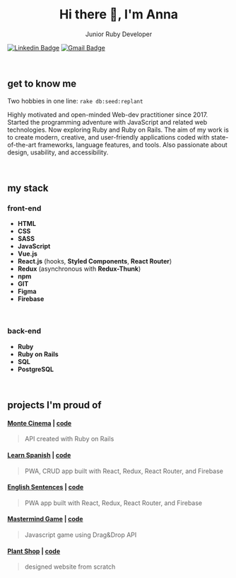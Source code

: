 <div align="center">
  <h1> Hi there 👋, I'm Anna</h1>
  <p>Junior Ruby Developer</p>
</div>

[![Linkedin Badge](https://img.shields.io/badge/-LinkedIn-blue?style=flat-square&logo=Linkedin&logoColor=white&link=https://www.linkedin.com/in/anna-kotowicz-53692319b/)](https://www.linkedin.com/in/anna-kotowicz-53692319b/)
[![Gmail Badge](https://img.shields.io/badge/-Gmail-c14438?style=flat-square&logo=Gmail&logoColor=white&link=mailto:anna.julia.kotowicz@gmail.com)](mailto:anna.julia.kotowicz@gmail.com)

<br />

## get to know me
Two hobbies in one line: `rake db:seed:replant`

Highly motivated and open-minded Web-dev practitioner since 2017. Started the programming adventure with JavaScript and related web technologies. Now exploring Ruby and Ruby on Rails. The aim of my work is to create modern, creative, and user-friendly applications coded with state-of-the-art frameworks, language features, and tools. Also passionate about design, usability, and accessibility.
 
<br />

## my stack

### front-end

- __HTML__
- __CSS__
- __SASS__
- __JavaScript__
- __Vue.js__
- __React.js__ (hooks, __Styled Components__, __React Router__)
- __Redux__ (asynchronous with __Redux-Thunk__)
- __npm__
- __GIT__
- __Figma__
- __Firebase__

<br />

### back-end

- __Ruby__
- __Ruby on Rails__
- __SQL__
- __PostgreSQL__

<br />

## projects I'm proud of

#### [Monte Cinema](https://monte-cinema-api.herokuapp.com) | [code](https://github.com/kodowicz/monte-cinema) 
> API created with Ruby on Rails

#### [Learn Spanish](https://learn-spanish.web.app/) | [code](https://github.com/kodowicz/learn-spanish) 
> PWA, CRUD app built with React, Redux, React Router, and Firebase

#### [English Sentences](https://english-grammar.web.app/) | [code](https://github.com/kodowicz/english-grammar) 
> PWA app built with React, Redux, React Router, and Firebase

#### [Mastermind Game](https://kodowicz.github.io/mastermind/) | [code](https://github.com/kodowicz/mastermind) 
> Javascript game using Drag&Drop API

#### [Plant Shop](https://kodowicz.github.io/plant-shop/) | [code](https://github.com/kodowicz/plant-shop) 
> designed website from scratch
